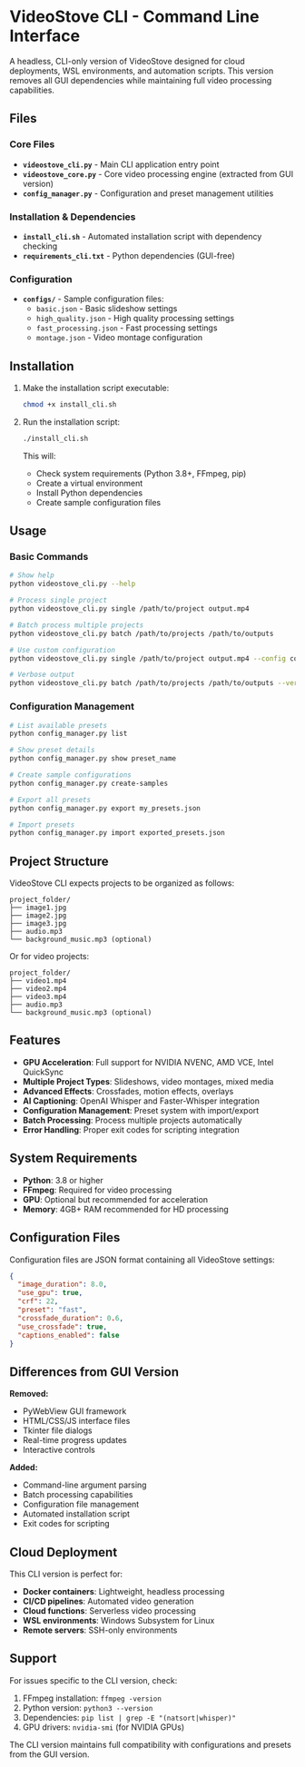 # VideoStove CLI - Command Line Interface

A headless, CLI-only version of VideoStove designed for cloud deployments, WSL environments, and automation scripts. This version removes all GUI dependencies while maintaining full video processing capabilities.

## Files

### Core Files
- **`videostove_cli.py`** - Main CLI application entry point
- **`videostove_core.py`** - Core video processing engine (extracted from GUI version)
- **`config_manager.py`** - Configuration and preset management utilities

### Installation & Dependencies
- **`install_cli.sh`** - Automated installation script with dependency checking
- **`requirements_cli.txt`** - Python dependencies (GUI-free)

### Configuration
- **`configs/`** - Sample configuration files:
  - `basic.json` - Basic slideshow settings
  - `high_quality.json` - High quality processing settings
  - `fast_processing.json` - Fast processing settings  
  - `montage.json` - Video montage configuration

## Installation

1. Make the installation script executable:
   ```bash
   chmod +x install_cli.sh
   ```

2. Run the installation script:
   ```bash
   ./install_cli.sh
   ```

   This will:
   - Check system requirements (Python 3.8+, FFmpeg, pip)
   - Create a virtual environment
   - Install Python dependencies
   - Create sample configuration files

## Usage

### Basic Commands

```bash
# Show help
python videostove_cli.py --help

# Process single project
python videostove_cli.py single /path/to/project output.mp4

# Batch process multiple projects
python videostove_cli.py batch /path/to/projects /path/to/outputs

# Use custom configuration
python videostove_cli.py single /path/to/project output.mp4 --config configs/high_quality.json

# Verbose output
python videostove_cli.py batch /path/to/projects /path/to/outputs --verbose
```

### Configuration Management

```bash
# List available presets
python config_manager.py list

# Show preset details
python config_manager.py show preset_name

# Create sample configurations
python config_manager.py create-samples

# Export all presets
python config_manager.py export my_presets.json

# Import presets
python config_manager.py import exported_presets.json
```

## Project Structure

VideoStove CLI expects projects to be organized as follows:

```
project_folder/
├── image1.jpg
├── image2.jpg
├── image3.jpg
├── audio.mp3
└── background_music.mp3 (optional)
```

Or for video projects:
```
project_folder/
├── video1.mp4
├── video2.mp4
├── video3.mp4
├── audio.mp3
└── background_music.mp3 (optional)
```

## Features

- **GPU Acceleration**: Full support for NVIDIA NVENC, AMD VCE, Intel QuickSync
- **Multiple Project Types**: Slideshows, video montages, mixed media
- **Advanced Effects**: Crossfades, motion effects, overlays
- **AI Captioning**: OpenAI Whisper and Faster-Whisper integration
- **Configuration Management**: Preset system with import/export
- **Batch Processing**: Process multiple projects automatically
- **Error Handling**: Proper exit codes for scripting integration

## System Requirements

- **Python**: 3.8 or higher
- **FFmpeg**: Required for video processing
- **GPU**: Optional but recommended for acceleration
- **Memory**: 4GB+ RAM recommended for HD processing

## Configuration Files

Configuration files are JSON format containing all VideoStove settings:

```json
{
  "image_duration": 8.0,
  "use_gpu": true,
  "crf": 22,
  "preset": "fast",
  "crossfade_duration": 0.6,
  "use_crossfade": true,
  "captions_enabled": false
}
```

## Differences from GUI Version

**Removed:**
- PyWebView GUI framework
- HTML/CSS/JS interface files
- Tkinter file dialogs
- Real-time progress updates
- Interactive controls

**Added:**
- Command-line argument parsing
- Batch processing capabilities
- Configuration file management
- Automated installation script
- Exit codes for scripting

## Cloud Deployment

This CLI version is perfect for:
- **Docker containers**: Lightweight, headless processing
- **CI/CD pipelines**: Automated video generation
- **Cloud functions**: Serverless video processing
- **WSL environments**: Windows Subsystem for Linux
- **Remote servers**: SSH-only environments

## Support

For issues specific to the CLI version, check:
1. FFmpeg installation: `ffmpeg -version`
2. Python version: `python3 --version`
3. Dependencies: `pip list | grep -E "(natsort|whisper)"`
4. GPU drivers: `nvidia-smi` (for NVIDIA GPUs)

The CLI version maintains full compatibility with configurations and presets from the GUI version.